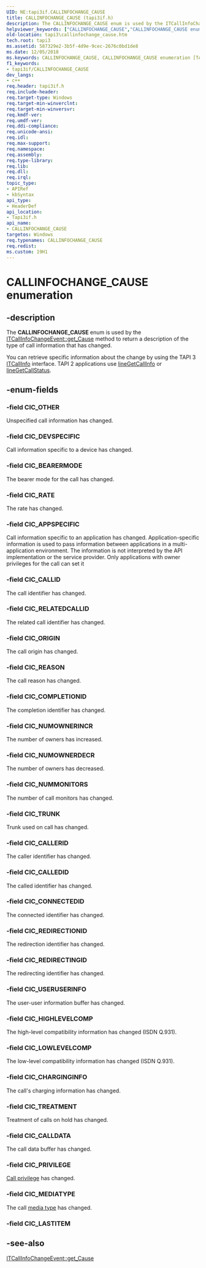 ```yaml
---
UID: NE:tapi3if.CALLINFOCHANGE_CAUSE
title: CALLINFOCHANGE_CAUSE (tapi3if.h)
description: The CALLINFOCHANGE_CAUSE enum is used by the ITCallInfoChangeEvent::get_Cause method to return a description of the type of call information that has changed.
helpviewer_keywords: ["CALLINFOCHANGE_CAUSE","CALLINFOCHANGE_CAUSE enumeration [TAPI 2.2]","CIC_APPSPECIFIC","CIC_BEARERMODE","CIC_CALLDATA","CIC_CALLEDID","CIC_CALLERID","CIC_CALLID","CIC_CHARGINGINFO","CIC_COMPLETIONID","CIC_CONNECTEDID","CIC_DEVSPECIFIC","CIC_HIGHLEVELCOMP","CIC_LOWLEVELCOMP","CIC_MEDIATYPE","CIC_NUMMONITORS","CIC_NUMOWNERDECR","CIC_NUMOWNERINCR","CIC_ORIGIN","CIC_OTHER","CIC_PRIVILEGE","CIC_RATE","CIC_REASON","CIC_REDIRECTINGID","CIC_REDIRECTIONID","CIC_RELATEDCALLID","CIC_TREATMENT","CIC_TRUNK","CIC_USERUSERINFO","_tapi3_callinfochange_cause","tapi3.callinfochange_cause","tapi3if/CALLINFOCHANGE_CAUSE","tapi3if/CIC_APPSPECIFIC","tapi3if/CIC_BEARERMODE","tapi3if/CIC_CALLDATA","tapi3if/CIC_CALLEDID","tapi3if/CIC_CALLERID","tapi3if/CIC_CALLID","tapi3if/CIC_CHARGINGINFO","tapi3if/CIC_COMPLETIONID","tapi3if/CIC_CONNECTEDID","tapi3if/CIC_DEVSPECIFIC","tapi3if/CIC_HIGHLEVELCOMP","tapi3if/CIC_LOWLEVELCOMP","tapi3if/CIC_MEDIATYPE","tapi3if/CIC_NUMMONITORS","tapi3if/CIC_NUMOWNERDECR","tapi3if/CIC_NUMOWNERINCR","tapi3if/CIC_ORIGIN","tapi3if/CIC_OTHER","tapi3if/CIC_PRIVILEGE","tapi3if/CIC_RATE","tapi3if/CIC_REASON","tapi3if/CIC_REDIRECTINGID","tapi3if/CIC_REDIRECTIONID","tapi3if/CIC_RELATEDCALLID","tapi3if/CIC_TREATMENT","tapi3if/CIC_TRUNK","tapi3if/CIC_USERUSERINFO"]
old-location: tapi3\callinfochange_cause.htm
tech.root: tapi3
ms.assetid: 587329e2-3b5f-4d9e-9cec-2676c0bd1de8
ms.date: 12/05/2018
ms.keywords: CALLINFOCHANGE_CAUSE, CALLINFOCHANGE_CAUSE enumeration [TAPI 2.2], CIC_APPSPECIFIC, CIC_BEARERMODE, CIC_CALLDATA, CIC_CALLEDID, CIC_CALLERID, CIC_CALLID, CIC_CHARGINGINFO, CIC_COMPLETIONID, CIC_CONNECTEDID, CIC_DEVSPECIFIC, CIC_HIGHLEVELCOMP, CIC_LOWLEVELCOMP, CIC_MEDIATYPE, CIC_NUMMONITORS, CIC_NUMOWNERDECR, CIC_NUMOWNERINCR, CIC_ORIGIN, CIC_OTHER, CIC_PRIVILEGE, CIC_RATE, CIC_REASON, CIC_REDIRECTINGID, CIC_REDIRECTIONID, CIC_RELATEDCALLID, CIC_TREATMENT, CIC_TRUNK, CIC_USERUSERINFO, _tapi3_callinfochange_cause, tapi3.callinfochange_cause, tapi3if/CALLINFOCHANGE_CAUSE, tapi3if/CIC_APPSPECIFIC, tapi3if/CIC_BEARERMODE, tapi3if/CIC_CALLDATA, tapi3if/CIC_CALLEDID, tapi3if/CIC_CALLERID, tapi3if/CIC_CALLID, tapi3if/CIC_CHARGINGINFO, tapi3if/CIC_COMPLETIONID, tapi3if/CIC_CONNECTEDID, tapi3if/CIC_DEVSPECIFIC, tapi3if/CIC_HIGHLEVELCOMP, tapi3if/CIC_LOWLEVELCOMP, tapi3if/CIC_MEDIATYPE, tapi3if/CIC_NUMMONITORS, tapi3if/CIC_NUMOWNERDECR, tapi3if/CIC_NUMOWNERINCR, tapi3if/CIC_ORIGIN, tapi3if/CIC_OTHER, tapi3if/CIC_PRIVILEGE, tapi3if/CIC_RATE, tapi3if/CIC_REASON, tapi3if/CIC_REDIRECTINGID, tapi3if/CIC_REDIRECTIONID, tapi3if/CIC_RELATEDCALLID, tapi3if/CIC_TREATMENT, tapi3if/CIC_TRUNK, tapi3if/CIC_USERUSERINFO
f1_keywords:
- tapi3if/CALLINFOCHANGE_CAUSE
dev_langs:
- c++
req.header: tapi3if.h
req.include-header: 
req.target-type: Windows
req.target-min-winverclnt: 
req.target-min-winversvr: 
req.kmdf-ver: 
req.umdf-ver: 
req.ddi-compliance: 
req.unicode-ansi: 
req.idl: 
req.max-support: 
req.namespace: 
req.assembly: 
req.type-library: 
req.lib: 
req.dll: 
req.irql: 
topic_type:
- APIRef
- kbSyntax
api_type:
- HeaderDef
api_location:
- Tapi3if.h
api_name:
- CALLINFOCHANGE_CAUSE
targetos: Windows
req.typenames: CALLINFOCHANGE_CAUSE
req.redist: 
ms.custom: 19H1
---
```


# CALLINFOCHANGE_CAUSE enumeration


## -description


The 
<b>CALLINFOCHANGE_CAUSE</b> enum is used by the 
<a href="https://docs.microsoft.com/windows/desktop/api/tapi3if/nf-tapi3if-itcallinfochangeevent-get_cause">ITCallInfoChangeEvent::get_Cause</a> method to return a description of the type of call information that has changed.

You can retrieve specific information about the change by using the TAPI 3 
<a href="https://docs.microsoft.com/windows/desktop/api/tapi3if/nn-tapi3if-itcallinfo">ITCallInfo</a> interface. TAPI 2 applications use 
<a href="https://docs.microsoft.com/windows/desktop/api/tapi/nf-tapi-linegetcallinfo">lineGetCallInfo</a> or 
<a href="https://docs.microsoft.com/windows/desktop/api/tapi/nf-tapi-linegetcallstatus">lineGetCallStatus</a>.


## -enum-fields




### -field CIC_OTHER

Unspecified call information has changed.


### -field CIC_DEVSPECIFIC

Call information specific to a device has changed.


### -field CIC_BEARERMODE

The bearer mode for the call has changed.


### -field CIC_RATE

The rate has changed.


### -field CIC_APPSPECIFIC

Call information specific to an application has changed. Application-specific information is used to pass information between applications in a multi-application environment. The information is not interpreted by the API implementation or the service provider. Only applications with owner privileges for the call can set it


### -field CIC_CALLID

The call identifier has changed.


### -field CIC_RELATEDCALLID

The related call identifier has changed.


### -field CIC_ORIGIN

The call origin has changed.


### -field CIC_REASON

The call reason has changed.


### -field CIC_COMPLETIONID

The completion identifier has changed.


### -field CIC_NUMOWNERINCR

The number of owners has increased.


### -field CIC_NUMOWNERDECR

The number of owners has decreased.


### -field CIC_NUMMONITORS

The number of call monitors has changed.


### -field CIC_TRUNK

Trunk used on call has changed.


### -field CIC_CALLERID

The caller identifier has changed.


### -field CIC_CALLEDID

The called identifier has changed.


### -field CIC_CONNECTEDID

The connected identifier has changed.


### -field CIC_REDIRECTIONID

The redirection identifier has changed.


### -field CIC_REDIRECTINGID

The redirecting identifier has changed.


### -field CIC_USERUSERINFO

The user-user information buffer has changed.


### -field CIC_HIGHLEVELCOMP

The high-level compatibility information has changed (ISDN Q.931).


### -field CIC_LOWLEVELCOMP

The low-level compatibility information has changed (ISDN Q.931).


### -field CIC_CHARGINGINFO

The call's charging information has changed.


### -field CIC_TREATMENT

Treatment of calls on hold has changed.


### -field CIC_CALLDATA

The call data buffer has changed.


### -field CIC_PRIVILEGE


<a href="https://docs.microsoft.com/windows/desktop/Tapi/linecallprivilege--constants">Call privilege</a> has changed.


### -field CIC_MEDIATYPE

The call 
<a href="https://docs.microsoft.com/windows/desktop/Tapi/tapimediatype--constants">media type</a> has changed.


### -field CIC_LASTITEM




## -see-also




<a href="https://docs.microsoft.com/windows/desktop/api/tapi3if/nf-tapi3if-itcallinfochangeevent-get_cause">ITCallInfoChangeEvent::get_Cause</a>
 

 

